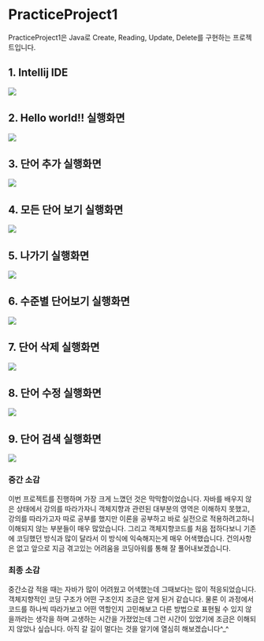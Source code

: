 # PracticeProject1
PracticeProject1은 Java로 Create, Reading, Update, Delete를 구현하는 프로젝트입니다.

## 1. Intellij IDE
<img src = 'https://github.com/AlwaysEden/PracticeProject1/blob/master/screenshot/Intellij%20Screenshot.png?raw=true'>

## 2. Hello world!! 실행화면
<img src = 'https://github.com/AlwaysEden/PracticeProject1/blob/master/screenshot/Hello%20world%20screenshot.png?raw=true!'>

## 3. 단어 추가 실행화면
<img src = 'https://github.com/AlwaysEden/PracticeProject1/blob/master/screenshot/adding%20word%20screenshot.png?raw=true!'>

## 4. 모든 단어 보기 실행화면
<img src = 'https://github.com/AlwaysEden/PracticeProject1/blob/master/screenshot/listing%20every%20words%20screenshot.png?raw=true!'>

## 5. 나가기 실행화면
<img src = 'https://github.com/AlwaysEden/PracticeProject1/blob/master/screenshot/Exit%20menu%20screenshot.png?raw=true!'>

## 6. 수준별 단어보기 실행화면
<img src = 'https://github.com/AlwaysEden/PracticeProject1/blob/master/screenshot/listing%20words%20by%20level%20screenshot.png?raw=true!'>

## 7. 단어 삭제 실행화면
<img src = 'https://github.com/AlwaysEden/PracticeProject1/blob/master/screenshot/Deleting%20word%20screenshot.png?raw=true!'>

## 8. 단어 수정 실행화면
<img src = 'https://github.com/AlwaysEden/PracticeProject1/blob/master/screenshot/Updating%20word%20screenshot.png?raw=true!'>

## 9. 단어 검색 실행화면
<img src = 'https://github.com/AlwaysEden/PracticeProject1/blob/master/screenshot/searching%20words%20screenshot.png?raw=true!'>

### 중간 소감
이번 프로젝트를 진행하며 가장 크게 느꼈던 것은 막막함이었습니다. 자바를 배우지 않은 상태에서 강의를 따라가자니 객체지향과 관련된 대부분의 영역은 이해하지 못했고, 강의를 따라가고자 따로 공부를 했지만 이론을 공부하고 바로 실전으로 적용하려고하니 이해되지 않는 부분들이 매우 많았습니다. 그리고 객체지향코드를 처음 접하다보니 기존에 코딩했던 방식과 많이 달라서 이 방식에 익숙해지는게 매우 어색했습니다.
건의사항은 없고 앞으로 지금 겪고있는 어려움을 코딩아워를 통해 잘 풀어내보겠습니다.

### 최종 소감
중간소감 적을 때는 자바가 많이 어려웠고 어색했는데 그때보다는 많이 적응되었습니다. 객체지향적인 코딩 구조가 어떤 구조인지 조금은 알게 된거 같습니다. 물론 이 과정에서 코드를 하나씩 따라가보고 어떤 역할인지 고민해보고 다른 방법으로 표현될 수 있지 않을까라는 생각을 하며 고생하는 시간을 가졌었는데 그런 시간이 있었기에 조금은 이해되지 않았나 싶습니다. 아직 갈 길이 멀다는 것을 알기에 열심히 해보겠습니다^_^ 
